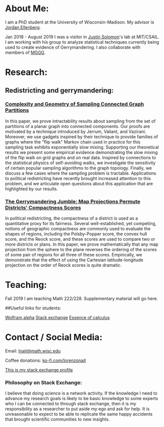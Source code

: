 # About Me:
I am a PhD student at the University of Wisconsin-Madison. My advisor is [Jordan Ellenberg](http://www.math.wisc.edu/~ellenber/).

Jan 2018 - August 2019 I was a visitor in [Justin Solomon](https://people.csail.mit.edu/jsolomon/)'s lab at MIT/CSAIL. I am working with his group to analyze statistical techniques currently being used to create evidence of Gerrymandering. I also collaborate with members of [MGGG](https://mggg.org/).

# Research:

## Redistricting and gerrymandering:

### [Complexity and Geometry of Sampling Connected Graph Partitions](https://arxiv.org/abs/1908.08881)
In this paper, we prove intractability results about sampling from the set of partitions of a planar graph into connected components. Our proofs are motivated by a technique introduced by Jerrum, Valiant, and Vazirani. Moreover, we use gadgets inspired by their technique to provide families of graphs where the "flip walk" Markov chain used in practice for this sampling task exhibits exponentially slow mixing. Supporting our theoretical results we present some empirical evidence demonstrating the slow mixing of the flip walk on grid graphs and on real data. Inspired by connections to the statistical physics of self-avoiding walks, we investigate the sensitivity of certain popular sampling algorithms to the graph topology. Finally, we discuss a few cases where the sampling problem is tractable. Applications to political redistricting have recently brought increased attention to this problem, and we articulate open questions about this application that are highlighted by our results.
### [The Gerrymandering Jumble: Map Projections Permute Districts' Compactness Scores](https://arxiv.org/abs/1905.03173)
In political redistricting, the compactness of a district is used as a quantitative proxy for its fairness. Several well-established, yet competing, notions of geographic compactness are commonly used to evaluate the shapes of regions, including the Polsby-Popper score, the convex hull score, and the Reock score, and these scores are used to compare two or more districts or plans. In this paper, we prove mathematically that any map projection from the sphere to the plane reverses the ordering of the scores of some pair of regions for all three of these scores. Empirically, we demonstrate that the effect of using the Cartesian latitude-longitude projection on the order of Reock scores is quite dramatic.


# Teaching: 

Fall 2019 I am teaching Math 222/228. Supplementary material will go here.

##Useful links for students:

[Wolfram alpha](https://www.wolframalpha.com/)
[Stack exchange](https://math.stackexchange.com/)
[Essence of calculus](https://www.youtube.com/watch?v=WUvTyaaNkzM)

# Contact / Social Media:

Email: lnajt@math.wisc.edu

Coffee donations: [ko-fi.com/lorenzonajt](https://ko-fi.com/lorenzonajt)

[This is my stack exchange profile](https://stackexchange.com/users/2174622/lorenzo) 

### Philosophy on Stack Exchange:

I believe that doing science is a network activity. If the knowledge I need to advance my research goals is likely to be basic knowledge to some experts who I can be connected to through stack exchange, then it is my responsibility as a researcher to put aside my ego and ask for help. It is unreasonable to expect to be able to replicate the same happy accidents that brought scientific communities to new insights.

